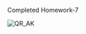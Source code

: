 Completed Homework-7

![QR_AK](https://github.com/Akarsh0809/Homework-7/assets/157727440/ac72886a-58bf-4570-8e51-cdc5a351d2d7)

